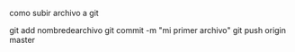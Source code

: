 como subir archivo a git

git add nombredearchivo
git commit -m "mi primer archivo"
git push origin master